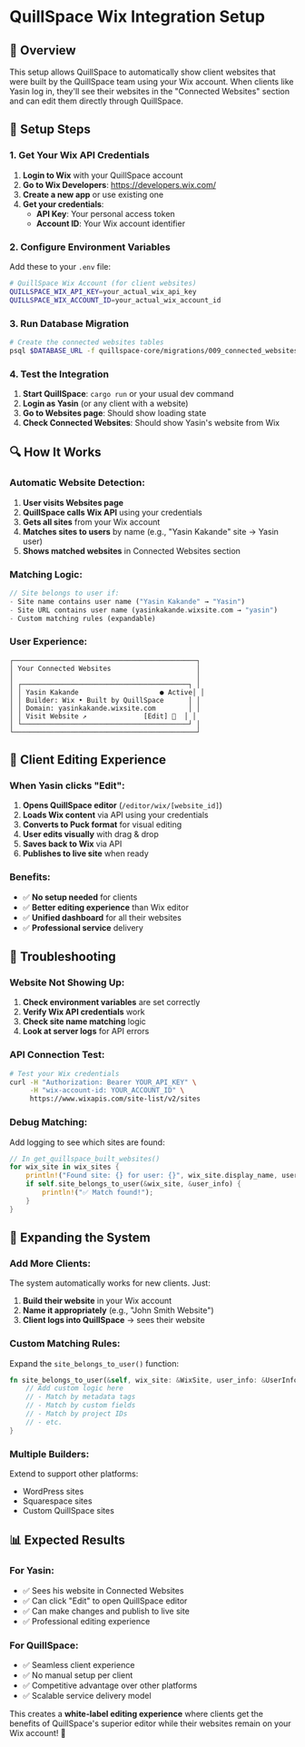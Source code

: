 # QuillSpace Wix Integration Setup

## 🎯 Overview

This setup allows QuillSpace to automatically show client websites that were built by the QuillSpace team using your Wix account. When clients like Yasin log in, they'll see their websites in the "Connected Websites" section and can edit them directly through QuillSpace.

## 🔧 Setup Steps

### 1. Get Your Wix API Credentials

1. **Login to Wix** with your QuillSpace account
2. **Go to Wix Developers**: https://developers.wix.com/
3. **Create a new app** or use existing one
4. **Get your credentials**:
   - **API Key**: Your personal access token
   - **Account ID**: Your Wix account identifier

### 2. Configure Environment Variables

Add these to your `.env` file:

```bash
# QuillSpace Wix Account (for client websites)
QUILLSPACE_WIX_API_KEY=your_actual_wix_api_key
QUILLSPACE_WIX_ACCOUNT_ID=your_actual_wix_account_id
```

### 3. Run Database Migration

```bash
# Create the connected websites tables
psql $DATABASE_URL -f quillspace-core/migrations/009_connected_websites.sql
```

### 4. Test the Integration

1. **Start QuillSpace**: `cargo run` or your usual dev command
2. **Login as Yasin** (or any client with a website)
3. **Go to Websites page**: Should show loading state
4. **Check Connected Websites**: Should show Yasin's website from Wix

## 🔍 How It Works

### **Automatic Website Detection:**

1. **User visits Websites page**
2. **QuillSpace calls Wix API** using your credentials
3. **Gets all sites** from your Wix account
4. **Matches sites to users** by name (e.g., "Yasin Kakande" site → Yasin user)
5. **Shows matched websites** in Connected Websites section

### **Matching Logic:**

```rust
// Site belongs to user if:
- Site name contains user name ("Yasin Kakande" → "Yasin")
- Site URL contains user name (yasinkakande.wixsite.com → "yasin")
- Custom matching rules (expandable)
```

### **User Experience:**

```
┌─────────────────────────────────────────────┐
│ Your Connected Websites                     │
│                                             │
│ ┌─────────────────────────────────────────┐ │
│ │ Yasin Kakande                    ● Active│ │
│ │ Builder: Wix • Built by QuillSpace      │ │
│ │ Domain: yasinkakande.wixsite.com        │ │
│ │ Visit Website ↗              [Edit] 🎨  │ │
│ └─────────────────────────────────────────┘ │
└─────────────────────────────────────────────┘
```

## 🎨 Client Editing Experience

### **When Yasin clicks "Edit":**

1. **Opens QuillSpace editor** (`/editor/wix/[website_id]`)
2. **Loads Wix content** via API using your credentials
3. **Converts to Puck format** for visual editing
4. **User edits visually** with drag & drop
5. **Saves back to Wix** via API
6. **Publishes to live site** when ready

### **Benefits:**
- ✅ **No setup needed** for clients
- ✅ **Better editing experience** than Wix editor
- ✅ **Unified dashboard** for all their websites
- ✅ **Professional service** delivery

## 🔧 Troubleshooting

### **Website Not Showing Up:**

1. **Check environment variables** are set correctly
2. **Verify Wix API credentials** work
3. **Check site name matching** logic
4. **Look at server logs** for API errors

### **API Connection Test:**

```bash
# Test your Wix credentials
curl -H "Authorization: Bearer YOUR_API_KEY" \
     -H "wix-account-id: YOUR_ACCOUNT_ID" \
     https://www.wixapis.com/site-list/v2/sites
```

### **Debug Matching:**

Add logging to see which sites are found:

```rust
// In get_quillspace_built_websites()
for wix_site in wix_sites {
    println!("Found site: {} for user: {}", wix_site.display_name, user_info.name);
    if self.site_belongs_to_user(&wix_site, &user_info) {
        println!("✅ Match found!");
    }
}
```

## 🚀 Expanding the System

### **Add More Clients:**

The system automatically works for new clients. Just:
1. **Build their website** in your Wix account
2. **Name it appropriately** (e.g., "John Smith Website")
3. **Client logs into QuillSpace** → sees their website

### **Custom Matching Rules:**

Expand the `site_belongs_to_user()` function:

```rust
fn site_belongs_to_user(&self, wix_site: &WixSite, user_info: &UserInfo) -> bool {
    // Add custom logic here
    // - Match by metadata tags
    // - Match by custom fields
    // - Match by project IDs
    // - etc.
}
```

### **Multiple Builders:**

Extend to support other platforms:
- WordPress sites
- Squarespace sites
- Custom QuillSpace sites

## 📊 Expected Results

### **For Yasin:**
- ✅ Sees his website in Connected Websites
- ✅ Can click "Edit" to open QuillSpace editor
- ✅ Can make changes and publish to live site
- ✅ Professional editing experience

### **For QuillSpace:**
- ✅ Seamless client experience
- ✅ No manual setup per client
- ✅ Competitive advantage over other platforms
- ✅ Scalable service delivery model

This creates a **white-label editing experience** where clients get the benefits of QuillSpace's superior editor while their websites remain on your Wix account! 🌟
